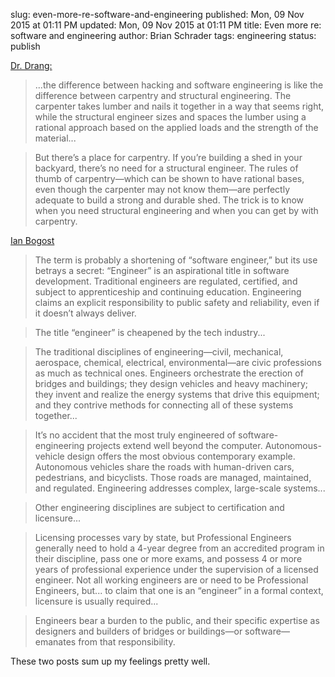 slug: even-more-re-software-and-engineering
published: Mon, 09 Nov 2015 at 01:11 PM
updated: Mon, 09 Nov 2015 at 01:11 PM
title: Even more re: software and engineering
author: Brian Schrader
tags: engineering
status: publish

[Dr. Drang:][1]

>  ...the difference between hacking and software engineering is like the
>  difference between carpentry and structural engineering. The carpenter takes
>  lumber and nails it together in a way that seems right, while the structural
>  engineer sizes and spaces the lumber using a rational approach based on the
>  applied loads and the strength of the material... 

> But there’s a place for carpentry. If you’re building a shed in your backyard,
> there’s no need for a structural engineer. The rules of thumb of
> carpentry—which can be shown to have rational bases, even though the carpenter
> may not know them—are perfectly adequate to build a strong and durable shed.
> The trick is to know when you need structural engineering and when you can get
> by with carpentry.

[Ian Bogost][2]

> The term is probably a shortening of “software engineer,” but its use betrays
> a secret: “Engineer” is an aspirational title in software development.
> Traditional engineers are regulated, certified, and subject to apprenticeship
> and continuing education. Engineering claims an explicit responsibility to
> public safety and reliability, even if it doesn’t always deliver.

> The title “engineer” is cheapened by the tech industry...

> The traditional disciplines of engineering—civil, mechanical, aerospace,
> chemical, electrical, environmental—are civic professions as much as
> technical ones. Engineers orchestrate the erection of bridges and buildings;
> they design vehicles and heavy machinery; they invent and realize the energy
> systems that drive this equipment; and they contrive methods for connecting
> all of these systems together...

> It’s no accident that the most truly engineered of software-engineering
> projects extend well beyond the computer. Autonomous-vehicle design offers
> the most obvious contemporary example. Autonomous vehicles share the roads 
> with human-driven cars, pedestrians, and bicyclists. Those roads are managed, 
> maintained, and regulated. 
> Engineering addresses complex, large-scale systems...

> Other engineering disciplines are subject to certification and licensure... 

> Licensing processes vary by state, but
> Professional Engineers generally need to hold a 4-year degree from an
> accredited program in their discipline, pass one or more exams, and possess 4
> or more years of professional experience under the supervision of a licensed
> engineer. Not all working engineers are or need to be Professional Engineers,
> but... to claim that one is an “engineer” in a formal context, licensure is 
> usually required...

> Engineers bear a burden to the public, and their specific expertise as
> designers and builders of bridges or buildings—or software—emanates from that
> responsibility.

These two posts sum up my feelings pretty well.  

[1]: http://www.leancrew.com/all-this/
[2]: http://www.theatlantic.com/technology/archive/2015/11/programmers-should-not-call-themselves-engineers/414271/?single_page=true#article-comments
